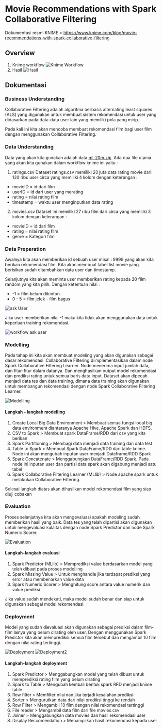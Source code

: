 # Movie Recommendations with Spark Collaborative Filtering
Dokumentasi resmi KNIME > https://www.knime.com/blog/movie-recommendations-with-spark-collaborative-filtering

## Overview
1. Knime workflow
![Knime Workflow](./dokumentasi/workflow.png)
2. Hasil
![Hasil](./dokumentasi/hasil.png)

## Dokumentasi
### Business Understanding
Collaborative Filtering adalah algoritma berbasis alternating least squares (ALS) yang digunakan untuk membuat sistem rekomendasi untuk user yang didasarkan pada data-data user lain yang memiliki pola yang mirip.

Pada kali ini kita akan mencoba membuat rekomendasi film bagi user film dengan menggunakan Collaborative Filtering.

### Data Understanding

Data yang akan kita gunakan adalah data [ml-20m.zip](https://grouplens.org/datasets/movielens/). Ada dua file utama yang akan kita gunakan dalam workflow knime ini yaitu :

1. ratings.csv
Dataset ratings.csv memiliki 20 juta data rating movie dari 130 ribu user circa yang memiliki 4 kolom dengan keterangan :
  - movieID = id dari film
  - userID = id dari user yang merating
  - rating = nilai rating film
  - timestamp = waktu user menginputkan data rating

2. movies.csv
Dataset ini memiliki 27 ribu film dari circa yang memiliki 3 kolom dengan keterangan :
  - movieID = id dari film
  - rating = nilai rating film
  - genre = Kategori film

### Data Preparation

Awalnya kita akan memberikan id sebuah user misal : 9999 yang akan kita berikan rekomendasi film. Kita akan membuat tabel list movie yang berisikan sudah ditambahkan data user dan timestamp.

Selanjutnya kita akan meminta user memberikan rating kepada 20 film random yang kita pilih. Dengan ketentuan nilai :
- -1 = film belum ditonton
- 0 - 5 = film jelek - film bagus

![ask User](./dokumentasi/askuser.png)

Jika user memberikan nilai -1 maka kita tidak akan menggunakan data untuk keperluan training rekomendasi.

![workflow ask user](./dokumentasi/workflowaskuser.png)

### Modelling

Pada tahap ini kita akan membuat modeling yang akan digunakan sebagai dasar rekomendasi. Collaborative Filtering diimplementasikan dalam node Spark Collaborative Filtering Learner. Node menerima input jumlah data, dan fitur-fitur dalam datanya. Dan menghasilkan output model rekomendasi dan prediksi rating untuk semua baris data input. Dataset akan dipecah menjadi data tes dan data training, dimana data training akan digunakan untuk membangun rekomendasi dengan node Spark Collaborative Filtering Learner.

![Modelling](./dokumentasi/modelling.png)

#### Langkah - langkah modelling
1. Create Local Big Data Environment > Membuat semua fungsi local big data environment diantaranya Apache Hive, Apache Spark dan HDFS.
2. CSV to Spark > Membuat spark DataFrame/RDD dari csv yang kita berikan
3. Spark Partitioning > Membagi data menjadi data training dan data test 
4. Table to Spark > Membuat Spark DataFrame/RDD dari table knime. Node ini akan mengubah inputan user menjadi Dataframe/RDD Spark
5. Spark Concatenate > Menggabungkan DataFrame/RDD Spark. Pada node ini inputan user dan partisi data spark akan digabung menjadi satu tabel
6. Spark Collaborative Filtering Learner (MLlib) > Node apache spark untuk melakukan Collaborative Filtering.

Selesai langkah diatas akan dihasilkan model rekomendasi film yang siap diuji cobakan

### Evaluation

Proses selanjutnya kita akan mengevaluasi apakah modeling sudah memberikan hasil yang baik. Data tes yang telah dipartisi akan digunakan untuk mengevaluasi kulaitas dengan node Spark Predictor dan node Spark Numeric Scorer.

![Evaluation](./dokumentasi/evaluasi.png)

#### Langkah-langkah evaluasi
1. Spark Predictor (MLlib) > Memprediksi value berdasarkan model yang telah dibuat pada proses modelling
2. Spark Missing Value > Untuk menghandle jika terdapat prediksi yang error atau membenarkan value data
3. Spark Numeric Scorer > Menghitung score antara value numerik dan value prediksi

Jika value sudah mendekati, maka model sudah benar dan siap untuk digunakan sebagai model rekomendasi

### Deployment

Model yang sudah dievaluasi akan digunakan sebagai prediksi dalam film-film lainya yang belum dirating oleh user. Dengan menggunakan Spark Predictor kita akan memprediksi semua film tersebut dan mengambil 10 film dengan nilai rating tertinggi.

![Deployment](./dokumentasi/deploy.png)
![Deployment2](./dokumentasi/deploy2.png)

#### Langkah-langkah deployment
1. Spark Predictor > Menggabungkan model yang telah dibuat untuk memprediksi rating film yang belum dirating
2. Spark to Table > Mengubah kembali bentuk spark RRD menjadi knime table
3. Row filter > Memfilter nilai nan jika terjadi kesalahan prediksi
4. Sorter > Mengurutkan data dari nilai prediksi tinggi ke rendah
5. Row Filter > Mengambil 10 film dengan nilai rekomendasi tertinggi
6. File reader > Mengambil data film dari file movies.csv
7. Joiner > Menggabungkan data movies dan hasil rekomendasi user
8. Display Reccomendation > Menampilkan hasil rekomendasi kepada user
